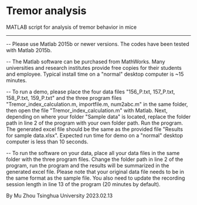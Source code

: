 # Tremor analysis
MATLAB script for analysis of tremor behavior in mice 

___
-- Please use Matlab 2015b or newer versions. The codes have been tested with Matlab 2015b.

-- The Matlab software can be purchased from MathWorks. Many universities and research institutes provide free copies for their students and employee. Typical install time on a "normal" desktop computer is ~15 minutes.

-- To run a demo, please place the four data files "156_P.txt, 157_P.txt, 158_P.txt, 159_P.txt" and the three program files "Tremor_index_calculation.m, importfile.m, num2abc.m" in the same folder, then open the file "Tremor_index_calculation.m" with Matlab.  Next, depending on where your folder "Sample data" is located, replace the folder path in line 2 of the program with your own folder path. Run the program. The generated excel file should be the same as the provided file "Results for sample data.xlsx". Expected run time for demo on a "normal" desktop computer is less than 10 seconds.

-- To run the software on your data, place all your data files in the same folder with the three program files. Change the folder path in line 2 of the program, run the program and the results will be summarized in the generated excel file. Please note that your original data file needs to be in the same format as the sample file. You also need to update the recording session length in line 13 of the program (20 minutes by default).

By Mu Zhou
Tsinghua University
2023.02.13
